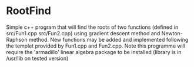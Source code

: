 # RootFind
Simple c++ program that will find the roots of two functions (defined in src/Fun1.cpp src/Fun2.cpp) using gradient descent method and Newton-Raphson method. New functions may be added and implemented following the templet provided by Fun1.cpp and Fun2.cpp. 
Note this programme will require the 'armadillo' linear algebra package to be installed (library is in /usr/lib on tested version)
